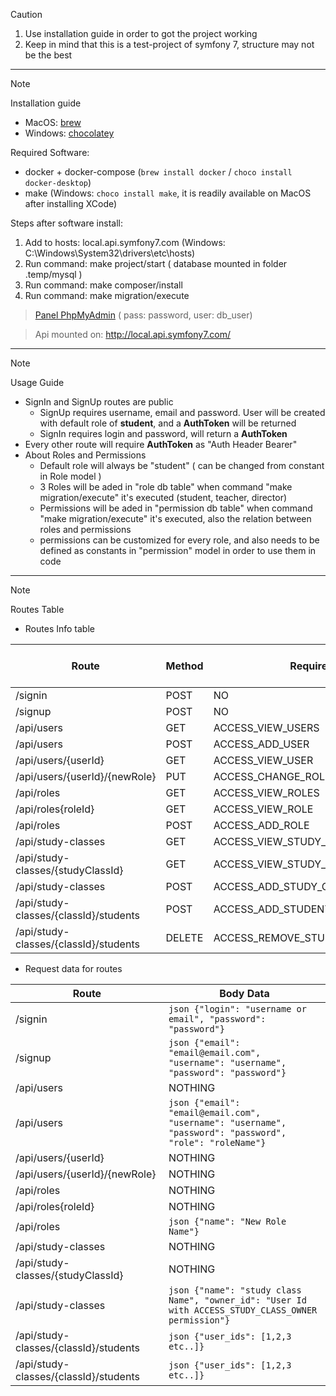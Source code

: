 > [!CAUTION]
> 1. Use installation guide in order to got the project working
> 2. Keep in mind that this is a test-project of symfony 7, structure may not be the best
------
> [!NOTE]
> Installation guide

* MacOS: [brew](https://brew.sh/)
* Windows: [chocolatey](https://chocolatey.org/install)

Required Software:
* docker + docker-compose (`brew install docker` / `choco install docker-desktop`)
* make (Windows: `choco install make`, it is readily available on MacOS after installing XCode)

Steps after software install:
1. Add to hosts: local.api.symfony7.com (Windows: C:\Windows\System32\drivers\etc\hosts)
2. Run command: make project/start ( database mounted in folder .temp/mysql )
3. Run command: make composer/install
4. Run command: make migration/execute
> [Panel PhpMyAdmin](http://localhost:8080) ( pass: password, user: db_user)

> Api mounted on: http://local.api.symfony7.com/
------
> [!NOTE]
> Usage Guide
* SignIn and SignUp routes are public
    - SignUp requires username, email and password. User will be created with default role of **student**, and a **AuthToken** will be returned
    - SignIn requires login and password, will return a **AuthToken**
* Every other route will require **AuthToken** as "Auth Header Bearer"
* About Roles and Permissions
    - Default role will always be "student" ( can be changed from constant in Role model )
    - 3 Roles will be aded in "role db table" when command "make migration/execute" it's executed (student, teacher, director)
    - Permissions will be aded in "permission db table" when command "make migration/execute" it's executed, also the relation between roles and permissions
    - permissions can be customized for every role, and also needs to be defined as constants in "permission" model in order to use them in code
------
> [!NOTE]
> Routes Table

* Routes Info table

| Route                                 | Method    | Required Permission                       | Requires Auth Token   |
| ------------------------------------- | --------- | ----------------------------------------- | --------------------- |
| /signin                               | POST      | NO                                        | NO                    |
| /signup                               | POST      | NO                                        | NO                    |
| /api/users                            | GET       | ACCESS_VIEW_USERS                         | YES                   |
| /api/users                            | POST      | ACCESS_ADD_USER                           | YES                   |
| /api/users/{userId}                   | GET       | ACCESS_VIEW_USER                          | YES                   |
| /api/users/{userId}/{newRole}         | PUT       | ACCESS_CHANGE_ROLE                        | YES                   |
| /api/roles                            | GET       | ACCESS_VIEW_ROLES                         | YES                   |
| /api/roles{roleId}                    | GET       | ACCESS_VIEW_ROLE                          | YES                   |
| /api/roles                            | POST      | ACCESS_ADD_ROLE                           | YES                   |
| /api/study-classes                    | GET       | ACCESS_VIEW_STUDY_CLASSES                 | YES                   |
| /api/study-classes/{studyClassId}     | GET       | ACCESS_VIEW_STUDY_CLASS                   | YES                   |
| /api/study-classes                    | POST      | ACCESS_ADD_STUDY_CLASS                    | YES                   |
| /api/study-classes/{classId}/students | POST      | ACCESS_ADD_STUDENTS_TO_STUDY_CLASS        | YES                   |
| /api/study-classes/{classId}/students | DELETE    | ACCESS_REMOVE_STUDENTS_FROM_STUDY_CLASS   | YES                   |

* Request data for routes

| Route                                 | Body Data                                                                                                     |
| ------------------------------------- | ------------------------------------------------------------------------------------------------------------- |
| /signin                               | ```json {"login": "username or email", "password": "password"} ```                                            |
| /signup                               | ```json {"email": "email@email.com", "username": "username", "password": "password"} ```                      |
| /api/users                            | NOTHING                                                                                                       |
| /api/users                            | ```json {"email": "email@email.com", "username": "username", "password": "password", "role": "roleName"} ```  |
| /api/users/{userId}                   | NOTHING                                                                                                       |
| /api/users/{userId}/{newRole}         | NOTHING                                                                                                       |
| /api/roles                            | NOTHING                                                                                                       |
| /api/roles{roleId}                    | NOTHING                                                                                                       |
| /api/roles                            | ```json {"name": "New Role Name"} ```                                                                         |
| /api/study-classes                    | NOTHING                                                                                                       |
| /api/study-classes/{studyClassId}     | NOTHING                                                                                                       |
| /api/study-classes                    | ```json {"name": "study class Name", "owner_id": "User Id with ACCESS_STUDY_CLASS_OWNER permission"} ```      |
| /api/study-classes/{classId}/students | ```json {"user_ids": [1,2,3 etc..]} ```                                                                       |
| /api/study-classes/{classId}/students | ```json {"user_ids": [1,2,3 etc..]} ```                                                                       |
